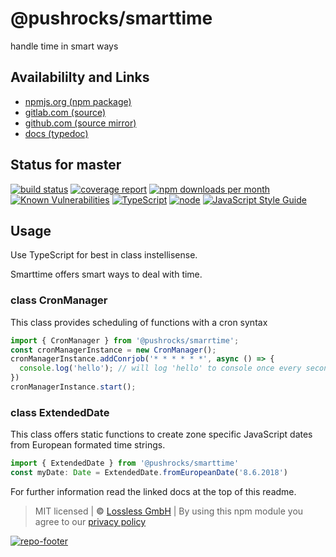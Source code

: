# @pushrocks/smarttime
handle time in smart ways

## Availabililty and Links
* [npmjs.org (npm package)](https://www.npmjs.com/package/@pushrocks/smarttime)
* [gitlab.com (source)](https://gitlab.com/pushrocks/smarttime)
* [github.com (source mirror)](https://github.com/pushrocks/smarttime)
* [docs (typedoc)](https://pushrocks.gitlab.io/smarttime/)

## Status for master
[![build status](https://gitlab.com/pushrocks/smarttime/badges/master/build.svg)](https://gitlab.com/pushrocks/smarttime/commits/master)
[![coverage report](https://gitlab.com/pushrocks/smarttime/badges/master/coverage.svg)](https://gitlab.com/pushrocks/smarttime/commits/master)
[![npm downloads per month](https://img.shields.io/npm/dm/@pushrocks/smarttime.svg)](https://www.npmjs.com/package/@pushrocks/smarttime)
[![Known Vulnerabilities](https://snyk.io/test/npm/@pushrocks/smarttime/badge.svg)](https://snyk.io/test/npm/@pushrocks/smarttime)
[![TypeScript](https://img.shields.io/badge/TypeScript->=%203.x-blue.svg)](https://nodejs.org/dist/latest-v10.x/docs/api/)
[![node](https://img.shields.io/badge/node->=%2010.x.x-blue.svg)](https://nodejs.org/dist/latest-v10.x/docs/api/)
[![JavaScript Style Guide](https://img.shields.io/badge/code%20style-prettier-ff69b4.svg)](https://prettier.io/)

## Usage

Use TypeScript for best in class instellisense.

Smarttime offers smart ways to deal with time.

### class CronManager
This class provides scheduling of functions with a cron syntax

```typescript
import { CronManager } from '@pushrocks/smarrtime';
const cronManagerInstance = new CronManager();
cronManagerInstance.addConrjob('* * * * * *', async () => {
  console.log('hello'); // will log 'hello' to console once every second;
})
cronManagerInstance.start();
```

### class ExtendedDate
This class offers static functions to create zone specific JavaScript dates from European formated time strings.

```TypeScript
import { ExtendedDate } from '@pushrocks/smarttime'
const myDate: Date = ExtendedDate.fromEuropeanDate('8.6.2018')
```

For further information read the linked docs at the top of this readme.

> MIT licensed | **&copy;** [Lossless GmbH](https://lossless.gmbh)
| By using this npm module you agree to our [privacy policy](https://lossless.gmbH/privacy.html)

[![repo-footer](https://pushrocks.gitlab.io/assets/repo-footer.svg)](https://maintainedby.lossless.com)
